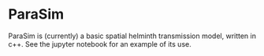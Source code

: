 # ParaSim
ParaSim is (currently) a basic spatial helminth transmission model, written in c++. See the jupyter notebook for an example of its use.
